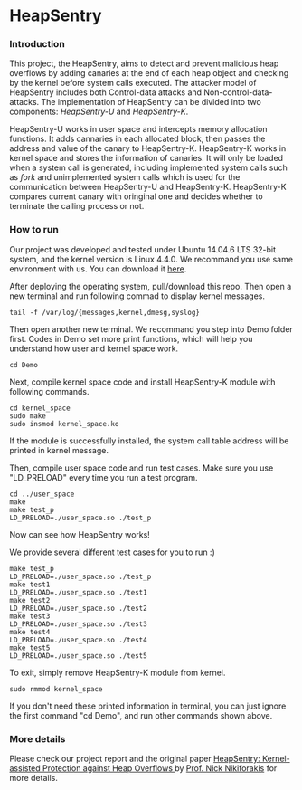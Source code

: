 # HeapSentry

### Introduction

This project, the HeapSentry, aims to detect and prevent malicious heap overflows by adding canaries at the end of each heap object and checking by the kernel before system calls executed. The attacker model of HeapSentry includes both Control-data attacks and Non-control-data-attacks. The implementation of HeapSentry can be divided into two components: *HeapSentry-U* and *HeapSentry-K*.

HeapSentry-U works in user space and intercepts memory allocation functions. It adds cannaries in each allocated block, then passes the address and value of the canary to HeapSentry-K. HeapSentry-K works in kernel space and stores the information of canaries. It will only be loaded when a system call is generated, including implemented system calls such as *fork* and unimplemented system calls which is used for the communication between HeapSentry-U and HeapSentry-K. HeapSentry-K compares current canary with oringinal one and decides whether to terminate the calling process or not.

### How to run

Our project was developed and tested under Ubuntu 14.04.6 LTS 32-bit system, and the kernel version is Linux 4.4.0. We recommand you use same environment with us. You can download it [here](http://releases.ubuntu.com/14.04/ubuntu-14.04.6-desktop-i386.iso).

After deploying the operating system, pull/download this repo. Then open a new terminal and run following commad to display kernel messages. 

```
tail -f /var/log/{messages,kernel,dmesg,syslog}
```

Then open another new terminal. We recommand you step into Demo folder first. Codes in  Demo set more print functions, which will help you understand how user and kernel space work. 

```
cd Demo
```

Next, compile kernel space code and install HeapSentry-K module with following commands.

```
cd kernel_space
sudo make
sudo insmod kernel_space.ko
```

If the module is successfully installed, the system call table address will be printed in kernel message.

Then, compile user space code and run test cases. Make sure you use "LD\_PRELOAD" every time you run a test program. 

```
cd ../user_space
make
make test_p
LD_PRELOAD=./user_space.so ./test_p
```

Now can see how HeapSentry works!

We provide several different test cases for you to run :)

```
make test_p
LD_PRELOAD=./user_space.so ./test_p
make test1
LD_PRELOAD=./user_space.so ./test1
make test2
LD_PRELOAD=./user_space.so ./test2
make test3
LD_PRELOAD=./user_space.so ./test3
make test4
LD_PRELOAD=./user_space.so ./test4
make test5
LD_PRELOAD=./user_space.so ./test5
```

To exit, simply remove HeapSentry-K module from kernel.

```
sudo rmmod kernel_space
```

If you don't need these printed information in terminal, you can just ignore the first command "cd Demo", and run other commands shown above.

### More details

Please check our project report and the original paper [HeapSentry: Kernel-assisted Protection against Heap Overflows ](https://www.securitee.org/files/heapsentry_dimva2013.pdf) by [Prof. Nick Nikiforakis](https://www.securitee.org) for more details. 

